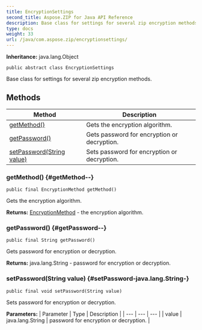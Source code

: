 ```yaml
---
title: EncryptionSettings
second_title: Aspose.ZIP for Java API Reference
description: Base class for settings for several zip encryption methods.
type: docs
weight: 33
url: /java/com.aspose.zip/encryptionsettings/
---
```


**Inheritance:**
java.lang.Object
```
public abstract class EncryptionSettings
```

Base class for settings for several zip encryption methods.
## Methods

| Method | Description |
| --- | --- |
| [getMethod()](#getMethod--) | Gets the encryption algorithm. |
| [getPassword()](#getPassword--) | Gets password for encryption or decryption. |
| [setPassword(String value)](#setPassword-java.lang.String-) | Sets password for encryption or decryption. |
### getMethod() {#getMethod--}
```
public final EncryptionMethod getMethod()
```


Gets the encryption algorithm.

**Returns:**
[EncryptionMethod](../../com.aspose.zip/encryptionmethod) - the encryption algorithm.
### getPassword() {#getPassword--}
```
public final String getPassword()
```


Gets password for encryption or decryption.

**Returns:**
java.lang.String - password for encryption or decryption.
### setPassword(String value) {#setPassword-java.lang.String-}
```
public final void setPassword(String value)
```


Sets password for encryption or decryption.

**Parameters:**
| Parameter | Type | Description |
| --- | --- | --- |
| value | java.lang.String | password for encryption or decryption. |

